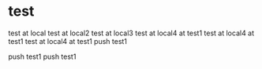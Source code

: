 # test
test at local
test at local2
test at local3
test at local4 at test1
test at local4 at test1
test at local4 at test1
push test1

push test1
push test1
